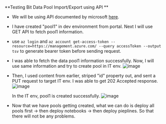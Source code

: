 **Testing Bit Data Pool Import/Export using API **
- We will be using API documented by microsoft [here](https://learn.microsoft.com/en-us/rest/api/synapse/resourcemanager/big-data-pools/create-or-update?view=rest-synapse-resourcemanager-2021-06-01-preview&tabs=HTTP).
- I have created "pool1" in dev environment from portal. Next I will use GET API to fetch pool1 information.
- use `` az login `` and `` az account get-access-token --resource=https://management.azure.com/ --query accessToken --output tsv `` to generate bearer token before sending request.
- I was able to fetch the data pool1 information successfully. Now, I will use same information and try to create pool in IT env.
  ![image](https://github.com/utsavudhungana/SynapsegGitIntegrate/assets/139304818/c26770ff-d1c6-4d2b-b09c-c9a7266ef670)

- Then, I used content from earlier, striped "id" property out, and sent a PUT request to target IT env. I was able to get 202 Accepted response.
  ![image](https://github.com/utsavudhungana/SynapsegGitIntegrate/assets/139304818/c3b4d9f9-6de7-4c83-812f-5471ef4bd269)
 
  In the IT env, pool1 is created successfully.
  ![image](https://github.com/utsavudhungana/SynapsegGitIntegrate/assets/139304818/785d6ed9-b04e-4d22-bcaa-8423737102aa)

- Now that we have pools getting created, what we can do is deploy all pools first -> then deploy notebooks -> then deploy pieplines. So that there will not be any problems.
